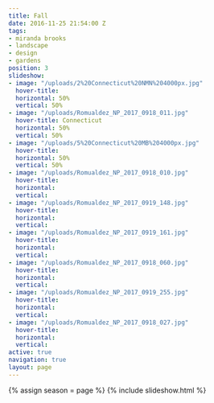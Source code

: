 ```yaml
---
title: Fall
date: 2016-11-25 21:54:00 Z
tags:
- miranda brooks
- landscape
- design
- gardens
position: 3
slideshow:
- image: "/uploads/2%20Connecticut%20NMN%204000px.jpg"
  hover-title: 
  horizontal: 50%
  vertical: 50%
- image: "/uploads/Romualdez_NP_2017_0918_011.jpg"
  hover-title: Connecticut
  horizontal: 50%
  vertical: 50%
- image: "/uploads/5%20Connecticut%20MB%204000px.jpg"
  hover-title: 
  horizontal: 50%
  vertical: 50%
- image: "/uploads/Romualdez_NP_2017_0918_010.jpg"
  hover-title: 
  horizontal: 
  vertical: 
- image: "/uploads/Romualdez_NP_2017_0919_148.jpg"
  hover-title: 
  horizontal: 
  vertical: 
- image: "/uploads/Romualdez_NP_2017_0919_161.jpg"
  hover-title: 
  horizontal: 
  vertical: 
- image: "/uploads/Romualdez_NP_2017_0918_060.jpg"
  hover-title: 
  horizontal: 
  vertical: 
- image: "/uploads/Romualdez_NP_2017_0919_255.jpg"
  hover-title: 
  horizontal: 
  vertical: 
- image: "/uploads/Romualdez_NP_2017_0918_027.jpg"
  hover-title: 
  horizontal: 
  vertical: 
active: true
navigation: true
layout: page
---
```


{% assign season = page %}
{% include slideshow.html %}
